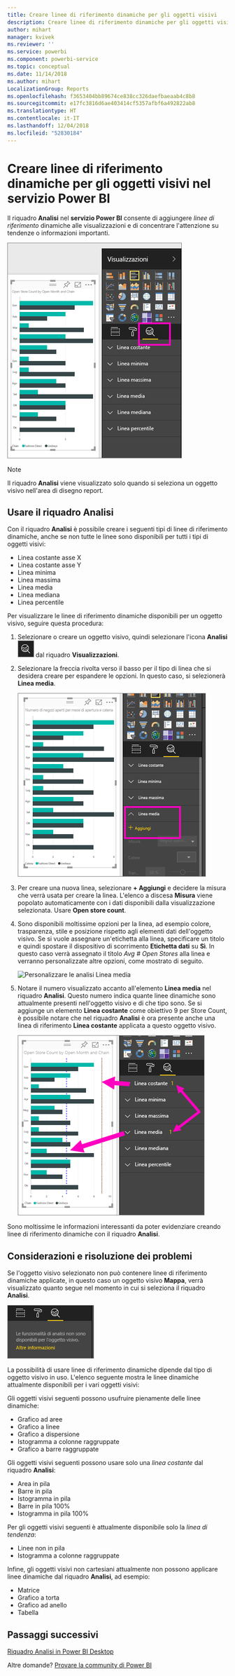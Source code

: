 ```yaml
---
title: Creare linee di riferimento dinamiche per gli oggetti visivi
description: Creare linee di riferimento dinamiche per gli oggetti visivi nel servizio Power BI
author: mihart
manager: kvivek
ms.reviewer: ''
ms.service: powerbi
ms.component: powerbi-service
ms.topic: conceptual
ms.date: 11/14/2018
ms.author: mihart
LocalizationGroup: Reports
ms.openlocfilehash: f3653404bb89674ce838cc326daefbaeaab4c8b8
ms.sourcegitcommit: e17fc3816d6ae403414cf5357afbf6a492822ab8
ms.translationtype: HT
ms.contentlocale: it-IT
ms.lasthandoff: 12/04/2018
ms.locfileid: "52830184"
---
```

# <a name="create-dynamic-reference-lines-for-visuals-in-the-power-bi-service"></a>Creare linee di riferimento dinamiche per gli oggetti visivi nel servizio Power BI

Il riquadro **Analisi** nel **servizio Power BI** consente di aggiungere *linee di riferimento* dinamiche alle visualizzazioni e di concentrare l'attenzione su tendenze o informazioni importanti.

![](media/service-analytics-pane/power-bi-analytics-pane.png)

> [!NOTE]
> Il riquadro **Analisi** viene visualizzato solo quando si seleziona un oggetto visivo nell'area di disegno report.
> 
> 

## <a name="use-the-analytics-pane"></a>Usare il riquadro Analisi
Con il riquadro **Analisi** è possibile creare i seguenti tipi di linee di riferimento dinamiche, anche se non tutte le linee sono disponibili per tutti i tipi di oggetti visivi:

* Linea costante asse X
* Linea costante asse Y
* Linea minima
* Linea massima
* Linea media
* Linea mediana
* Linea percentile


Per visualizzare le linee di riferimento dinamiche disponibili per un oggetto visivo, seguire questa procedura:

1. Selezionare o creare un oggetto visivo, quindi selezionare l'icona **Analisi** ![](media/service-analytics-pane/power-bi-analytics-icon.png) dal riquadro **Visualizzazioni**.

2. Selezionare la freccia rivolta verso il basso per il tipo di linea che si desidera creare per espandere le opzioni. In questo caso, si selezionerà **Linea media**.
   
   ![Aggiungere una linea media](media/service-analytics-pane/power-bi-add.png)

3. Per creare una nuova linea, selezionare **+ Aggiungi** e decidere la misura che verrà usata per creare la linea.  L'elenco a discesa **Misura** viene popolato automaticamente con i dati disponibili dalla visualizzazione selezionata. Usare **Open store count**.

5. Sono disponibili moltissime opzioni per la linea, ad esempio colore, trasparenza, stile e posizione rispetto agli elementi dati dell'oggetto visivo. Se si vuole assegnare un'etichetta alla linea, specificare un titolo e quindi spostare il dispositivo di scorrimento **Etichetta dati** su **Sì**.  In questo caso verrà assegnato il titolo *Avg # Open Stores* alla linea e verranno personalizzate altre opzioni, come mostrato di seguito.
   
   ![Personalizzare le analisi Linea media](media/service-analytics-pane/power-bi-average-line2.png)

1. Notare il numero visualizzato accanto all'elemento **Linea media** nel riquadro **Analisi**. Questo numero indica quante linee dinamiche sono attualmente presenti nell'oggetto visivo e di che tipo sono. Se si aggiunge un elemento **Linea costante** come obiettivo 9 per Store Count, è possibile notare che nel riquadro **Analisi** è ora presente anche una linea di riferimento **Linea costante** applicata a questo oggetto visivo.
   
   ![](media/service-analytics-pane/power-bi-reference-lines.png)
   

Sono moltissime le informazioni interessanti da poter evidenziare creando linee di riferimento dinamiche con il riquadro **Analisi**.

## <a name="considerations-and-troubleshooting"></a>Considerazioni e risoluzione dei problemi

Se l'oggetto visivo selezionato non può contenere linee di riferimento dinamiche applicate, in questo caso un oggetto visivo **Mappa**, verrà visualizzato quanto segue nel momento in cui si seleziona il riquadro **Analisi**.
   
![Le analisi non sono disponibili](media/service-analytics-pane/power-bi-no-lines.png)

La possibilità di usare linee di riferimento dinamiche dipende dal tipo di oggetto visivo in uso. L'elenco seguente mostra le linee dinamiche attualmente disponibili per i vari oggetti visivi:

Gli oggetti visivi seguenti possono usufruire pienamente delle linee dinamiche:

* Grafico ad aree
* Grafico a linee
* Grafico a dispersione
* Istogramma a colonne raggruppate
* Grafico a barre raggruppate

Gli oggetti visivi seguenti possono usare solo una *linea costante* dal riquadro **Analisi**:

* Area in pila
* Barre in pila
* Istogramma in pila
* Barre in pila 100%
* Istogramma in pila 100%

Per gli oggetti visivi seguenti è attualmente disponibile solo la *linea di tendenza*:

* Linee non in pila
* Istogramma a colonne raggruppate

Infine, gli oggetti visivi non cartesiani attualmente non possono applicare linee dinamiche dal riquadro **Analisi**, ad esempio:

* Matrice
* Grafico a torta
* Grafico ad anello
* Tabella

## <a name="next-steps"></a>Passaggi successivi
[Riquadro Analisi in Power BI Desktop](desktop-analytics-pane.md)

Altre domande? [Provare la community di Power BI](http://community.powerbi.com/)

